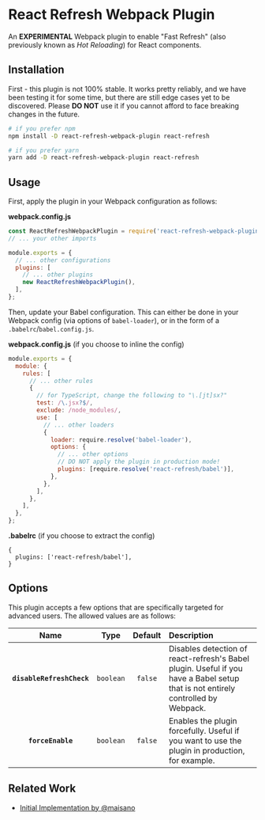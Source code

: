 # React Refresh Webpack Plugin

An **EXPERIMENTAL** Webpack plugin to enable "Fast Refresh" (also previously known as _Hot Reloading_) for React components.

## Installation

First - this plugin is not 100% stable.
It works pretty reliably, and we have been testing it for some time, but there are still edge cases yet to be discovered.
Please **DO NOT** use it if you cannot afford to face breaking changes in the future.

```sh
# if you prefer npm
npm install -D react-refresh-webpack-plugin react-refresh

# if you prefer yarn
yarn add -D react-refresh-webpack-plugin react-refresh
```

## Usage

First, apply the plugin in your Webpack configuration as follows:

**webpack.config.js**

```js
const ReactRefreshWebpackPlugin = require('react-refresh-webpack-plugin');
// ... your other imports

module.exports = {
  // ... other configurations
  plugins: [
    // ... other plugins
    new ReactRefreshWebpackPlugin(),
  ],
};
```

Then, update your Babel configuration.
This can either be done in your Webpack config (via options of `babel-loader`), or in the form of a `.babelrc`/`babel.config.js`.

**webpack.config.js** (if you choose to inline the config)

```js
module.exports = {
  module: {
    rules: [
      // ... other rules
      {
        // for TypeScript, change the following to "\.[jt]sx?"
        test: /\.jsx?$/,
        exclude: /node_modules/,
        use: [
          // ... other loaders
          {
            loader: require.resolve('babel-loader'),
            options: {
              // ... other options
              // DO NOT apply the plugin in production mode!
              plugins: [require.resolve('react-refresh/babel')],
            },
          },
        ],
      },
    ],
  },
};
```

**.babelrc** (if you choose to extract the config)

```json5
{
  plugins: ['react-refresh/babel'],
}
```

## Options

This plugin accepts a few options that are specifically targeted for advanced users.
The allowed values are as follows:

|           Name            |   Type    | Default | Description                                                                                                                      |
| :-----------------------: | :-------: | :-----: | :------------------------------------------------------------------------------------------------------------------------------- |
| **`disableRefreshCheck`** | `boolean` | `false` | Disables detection of react-refresh's Babel plugin. Useful if you have a Babel setup that is not entirely controlled by Webpack. |
|     **`forceEnable`**     | `boolean` | `false` | Enables the plugin forcefully. Useful if you want to use the plugin in production, for example.                                  |

## Related Work

- [Initial Implementation by @maisano](https://gist.github.com/maisano/441a4bc6b2954205803d68deac04a716)
